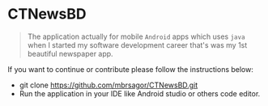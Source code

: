 # CTNewsBD

> The application actually for mobile `Android` apps which uses `java` when I started my software development career that's was my 1st beautiful newspaper app.

If you want to continue or contribute please follow the instructions below:
- git clone https://github.com/mbrsagor/CTNewsBD.git
- Run the application in your IDE like Android studio or others code editor.
